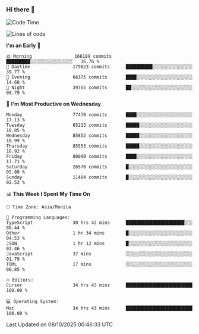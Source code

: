 ### Hi there 👋

<!--START_SECTION:waka-->
![Code Time](http://img.shields.io/badge/Code%20Time-6%2C354%20hrs-blue)

![Lines of code](https://img.shields.io/badge/From%20Hello%20World%20I%27ve%20Written-148.9%20million%20lines%20of%20code-blue)

**I'm an Early 🐤** 

```text
🌞 Morning                166189 commits      █████████░░░░░░░░░░░░░░░░   36.76 % 
🌆 Daytime                179823 commits      ██████████░░░░░░░░░░░░░░░   39.77 % 
🌃 Evening                66375 commits       ████░░░░░░░░░░░░░░░░░░░░░   14.68 % 
🌙 Night                  39765 commits       ██░░░░░░░░░░░░░░░░░░░░░░░   08.79 % 
```
📅 **I'm Most Productive on Wednesday** 

```text
Monday                   77470 commits       ████░░░░░░░░░░░░░░░░░░░░░   17.13 % 
Tuesday                  85213 commits       █████░░░░░░░░░░░░░░░░░░░░   18.85 % 
Wednesday                85852 commits       █████░░░░░░░░░░░░░░░░░░░░   18.99 % 
Thursday                 85553 commits       █████░░░░░░░░░░░░░░░░░░░░   18.92 % 
Friday                   80090 commits       ████░░░░░░░░░░░░░░░░░░░░░   17.71 % 
Saturday                 26570 commits       █░░░░░░░░░░░░░░░░░░░░░░░░   05.88 % 
Sunday                   11404 commits       █░░░░░░░░░░░░░░░░░░░░░░░░   02.52 % 
```


📊 **This Week I Spent My Time On** 

```text
🕑︎ Time Zone: Asia/Manila

💬 Programming Languages: 
TypeScript               30 hrs 42 mins      ██████████████████████░░░   88.44 % 
Other                    1 hr 34 mins        █░░░░░░░░░░░░░░░░░░░░░░░░   04.53 % 
JSON                     1 hr 12 mins        █░░░░░░░░░░░░░░░░░░░░░░░░   03.46 % 
JavaScript               37 mins             ░░░░░░░░░░░░░░░░░░░░░░░░░   01.79 % 
TOML                     17 mins             ░░░░░░░░░░░░░░░░░░░░░░░░░   00.85 % 

🔥 Editors: 
Cursor                   34 hrs 43 mins      █████████████████████████   100.00 % 

💻 Operating System: 
Mac                      34 hrs 43 mins      █████████████████████████   100.00 % 
```


 Last Updated on 08/10/2025 00:46:33 UTC
<!--END_SECTION:waka-->


<!--
**rad182/rad182** is a ✨ _special_ ✨ repository because its `README.md` (this file) appears on your GitHub profile.

Here are some ideas to get you started:

- 🔭 I’m currently working on ...
- 🌱 I’m currently learning ...
- 👯 I’m looking to collaborate on ...
- 🤔 I’m looking for help with ...
- 💬 Ask me about ...
- 📫 How to reach me: ...
- 😄 Pronouns: ...
- ⚡ Fun fact: ...
-->
